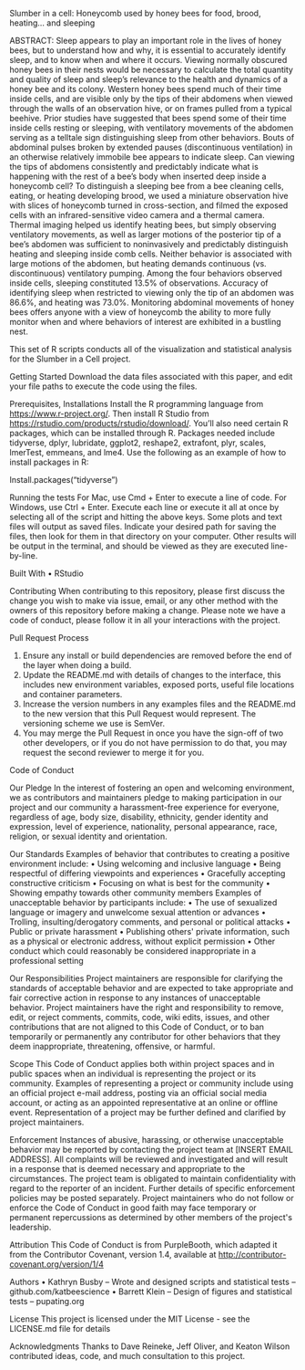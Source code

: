 Slumber in a cell: Honeycomb used by honey bees for food, brood, heating… and sleeping

ABSTRACT: Sleep appears to play an important role in the lives of honey bees, but to understand how and why, it is essential to accurately identify sleep, and to know when and where it occurs. Viewing normally obscured honey bees in their nests would be necessary to calculate the total quantity and quality of sleep and sleep’s relevance to the health and dynamics of a honey bee and its colony. Western honey bees spend much of their time inside cells, and are visible only by the tips of their abdomens when viewed through the walls of an observation hive, or on frames pulled from a typical beehive. Prior studies have suggested that bees spend some of their time inside cells resting or sleeping, with ventilatory movements of the abdomen serving as a telltale sign distinguishing sleep from other behaviors. Bouts of abdominal pulses broken by extended pauses (discontinuous ventilation) in an otherwise relatively immobile bee appears to indicate sleep. Can viewing the tips of abdomens consistently and predictably indicate what is happening with the rest of a bee’s body when inserted deep inside a honeycomb cell? To distinguish a sleeping bee from a bee cleaning cells, eating, or heating developing brood, we used a miniature observation hive with slices of honeycomb turned in cross-section, and filmed the exposed cells with an infrared-sensitive video camera and a thermal camera. Thermal imaging helped us identify heating bees, but simply observing ventilatory movements, as well as larger motions of the posterior tip of a bee’s abdomen was sufficient to noninvasively and predictably distinguish heating and sleeping inside comb cells. Neither behavior is associated with large motions of the abdomen, but heating demands continuous (vs. discontinuous) ventilatory pumping. Among the four behaviors observed inside cells, sleeping constituted 13.5% of observations. Accuracy of identifying sleep when restricted to viewing only the tip of an abdomen was 86.6%, and heating was 73.0%. Monitoring abdominal movements of honey bees offers anyone with a view of honeycomb the ability to more fully monitor when and where behaviors of interest are exhibited in a bustling nest.

This set of R scripts conducts all of the visualization and statistical analysis for the Slumber in a Cell project.

Getting Started
Download the data files associated with this paper, and edit your file paths to execute the code using the files.

Prerequisites, Installations
Install the R programming language from https://www.r-project.org/. Then install R Studio from https://rstudio.com/products/rstudio/download/. You’ll also need certain R packages, which can be installed through R. Packages needed include tidyverse, dplyr, lubridate, ggplot2, reshape2, extrafont, plyr, scales, lmerTest, emmeans, and lme4. Use the following as an example of how to install packages in R:

Install.packages(“tidyverse”)

Running the tests
For Mac, use Cmd + Enter to execute a line of code. For Windows, use Ctrl + Enter. Execute each line or execute it all at once by selecting all of the script and hitting the above keys. Some plots and text files will output as saved files. Indicate your desired path for saving the files, then look for them in that directory on your computer. Other results will be output in the terminal, and should be viewed as they are executed line-by-line.

Built With
•	RStudio

Contributing
When contributing to this repository, please first discuss the change you wish to make via issue, email, or any other method with the owners of this repository before making a change.
Please note we have a code of conduct, please follow it in all your interactions with the project.

Pull Request Process
1.	Ensure any install or build dependencies are removed before the end of the layer when doing a build.
2.	Update the README.md with details of changes to the interface, this includes new environment variables, exposed ports, useful file locations and container parameters.
3.	Increase the version numbers in any examples files and the README.md to the new version that this Pull Request would represent. The versioning scheme we use is SemVer.
4.	You may merge the Pull Request in once you have the sign-off of two other developers, or if you do not have permission to do that, you may request the second reviewer to merge it for you.

Code of Conduct

Our Pledge
In the interest of fostering an open and welcoming environment, we as contributors and maintainers pledge to making participation in our project and our community a harassment-free experience for everyone, regardless of age, body size, disability, ethnicity, gender identity and expression, level of experience, nationality, personal appearance, race, religion, or sexual identity and orientation.

Our Standards
Examples of behavior that contributes to creating a positive environment include:
•	Using welcoming and inclusive language
•	Being respectful of differing viewpoints and experiences
•	Gracefully accepting constructive criticism
•	Focusing on what is best for the community
•	Showing empathy towards other community members
Examples of unacceptable behavior by participants include:
•	The use of sexualized language or imagery and unwelcome sexual attention or advances
•	Trolling, insulting/derogatory comments, and personal or political attacks
•	Public or private harassment
•	Publishing others' private information, such as a physical or electronic address, without explicit permission
•	Other conduct which could reasonably be considered inappropriate in a professional setting

Our Responsibilities
Project maintainers are responsible for clarifying the standards of acceptable behavior and are expected to take appropriate and fair corrective action in response to any instances of unacceptable behavior.
Project maintainers have the right and responsibility to remove, edit, or reject comments, commits, code, wiki edits, issues, and other contributions that are not aligned to this Code of Conduct, or to ban temporarily or permanently any contributor for other behaviors that they deem inappropriate, threatening, offensive, or harmful.

Scope
This Code of Conduct applies both within project spaces and in public spaces when an individual is representing the project or its community. Examples of representing a project or community include using an official project e-mail address, posting via an official social media account, or acting as an appointed representative at an online or offline event. Representation of a project may be further defined and clarified by project maintainers.

Enforcement
Instances of abusive, harassing, or otherwise unacceptable behavior may be reported by contacting the project team at [INSERT EMAIL ADDRESS]. All complaints will be reviewed and investigated and will result in a response that is deemed necessary and appropriate to the circumstances. The project team is obligated to maintain confidentiality with regard to the reporter of an incident. Further details of specific enforcement policies may be posted separately.
Project maintainers who do not follow or enforce the Code of Conduct in good faith may face temporary or permanent repercussions as determined by other members of the project's leadership.

Attribution
This Code of Conduct is from PurpleBooth, which adapted it from the Contributor Covenant, version 1.4, available at http://contributor-covenant.org/version/1/4

Authors
•	Kathryn Busby – Wrote and designed scripts and statistical tests – github.com/katbeescience
•	Barrett Klein – Design of figures and statistical tests – pupating.org

License
This project is licensed under the MIT License - see the LICENSE.md file for details

Acknowledgments
Thanks to Dave Reineke, Jeff Oliver, and Keaton Wilson contributed ideas, code, and much consultation to this project.

